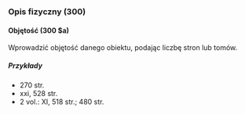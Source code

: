 ### Opis fizyczny (300)

#### Objętość (300 $a)
Wprowadzić objętość danego obiektu, podając liczbę stron lub tomów.  

##### Przykłady  
- 270 str.  
- xxi, 528 str.  
- 2 vol.: XI, 518 str.; 480 str.
